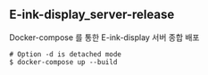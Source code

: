 ## E-ink-display_server-release
Docker-compose 를 통한 E-ink-display 서버 종합 배포

```
# Option -d is detached mode
$ docker-compose up --build
```